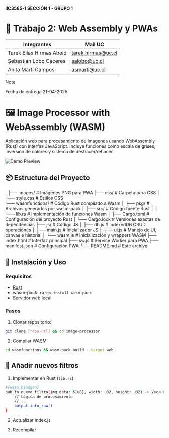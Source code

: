 #### IIC3585-1 SECCIÓN 1 - GRUPO 1
# 🤖 Trabajo 2: Web Assembly y PWAs

| Integrantes | Mail UC |
|-|-|
| Tarek Elías Hirmas Aboid | tarek.hirmas@uc.cl |
| Sebastián Lobo Cáceres | salobo@uc.cl|
| Anita Martí Campos | asmarti@uc.cl |

> [!NOTE]
> Fecha de entrega 21-04-2025


# 🖼️ Image Processor with WebAssembly (WASM)

Aplicación web para procesamiento de imágenes usando WebAssembly (Rust) con interfaz JavaScript. Incluye funciones como escala de grises, inversión de colores y sistema de deshacer/rehacer.

![Demo Preview](demo-preview.gif)

## 📦 Estructura del Proyecto
.
├── images/              # Imágenes PNG para PWA
├── css/                 # Carpeta para CSS
│   ├── style.css        # Estilos CSS        
├── wasmfunctions/       # Código Rust compilado a Wasm
│   ├── pkg/             # Archivos generados por wasm-pack
│   ├── src/             # Código fuente Rust
│   │   └── lib.rs       # Implementación de funciones Wasm
│   ├── Cargo.toml       # Configuración del proyecto Rust
│   └── Cargo.lock       # Versiones exactas de dependencias
├── js/                  # Código JS
│   ├── db.js            # IndexedDB CRUD operaciones
│   ├── main.js          # Inicializador JS
│   ├── ui.js            # Manejo de UI, canvas e historial
│   └── wasm.js          # Inicialización y wrappers WASM
├── index.html           # Interfaz principal
├── sw.js                # Service Worker para PWA
├── manifest.json        # Configuración PWA
└── README.md            # Este archivo


## 🚀 Instalación y Uso

### Requisitos
- [Rust](https://www.rust-lang.org/tools/install)
- wasm-pack: `cargo install wasm-pack`
- Servidor web local

### Pasos
1. Clonar repositorio:
```bash
git clone [repo-url] && cd image-processor
```
2.  Compilar WASM

```bash
cd wasmfunctions && wasm-pack build --target web
```
## 🚀 Añadir nuevos filtros

1. Implementar en Rust (`lib.rs`)


```bash
#[wasm_bindgen]
pub fn nuevo_filtro(img_data: &[u8], width: u32, height: u32) -> Vec<u8> {
    // Lógica de procesamiento
    // ...
    output.into_raw()
}
```

2. Actualizar index.js

3. Recompilar